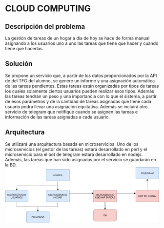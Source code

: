 # CLOUD COMPUTING

## Descripción del problema
La gestión de tareas de un hogar a día de hoy se hace de forma manual asignando a los usuarios uno a uno las tareas que tiene que hacer y cuando tiene que hacerlas.
## Solución
Se propone un servicio que, a partir de los datos proporcionados por la API de del TFG del alumno, se genere un informe y una asignación automática de las tareas pendientes.
Estas tareas están organizadas por tipos de tareas los cuales solamente ciertos usuarios pueden realizar esos tipos. Además las tareas tendrán un peso y una importancia con lo que el sistema, a partir de esos parámetros y de la cantidad de tareas asignadas que tiene cada usuario podrá llevar una asignación equitativa.
Además se incluirá otro servicio de telegram que notifique cuando se asignen las tareas e información de las tareas asignadas a cada usuario.
## Arquitectura
Se utilizará una arquitectura basada en microservicios. Uno de los microservicios (el gestor de las tareas) estará desarrollado en perl y el microservicio para el bot de telegram estará desarrollado en nodejs.
Además, las tareas que han sido asignadas por el servicio se guardarán en la BD.
![alt text](images/arquitectura.jpg "Arquitectura")
